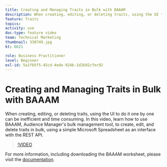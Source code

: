 ```yaml
---
title: Creating and Managing Traits in Bulk with BAAAM
description: When creating, editing, or deleting traits, using the UI to do it one by one can be inefficient and time consuming. In this video, learn how to use BAAAM, Audience Manager's bulk management tool, to create, edit, and delete traits in bulk, using a simple Microsoft Spreadsheet as an interface with the REST API.
feature: Traits
topics: 
activity: use
doc-type: feature video
team: Technical Marketing
thumbnail: 330749.jpg
kt: 6621

role: Business Practitioner
level: Beginner
exl-id: 5a1fb5f5-45cd-4ede-924b-1d2b92cfec92
---
```

# Creating and Managing Traits in Bulk with BAAAM

When creating, editing, or deleting traits, using the UI to do it one by one can be inefficient and time consuming. In this video, learn how to use BAAAM, Audience Manager's bulk management tool, to create, edit, and delete traits in bulk, using a simple Microsoft Spreadsheet as an interface with the REST API.

>[!VIDEO](https://video.tv.adobe.com/v/330749/?quality=12&learn=on)

For more information, including downloading the BAAAM worksheet, please visit the [documentation](https://experienceleague.adobe.com/docs/audience-manager/user-guide/reference/bulk-management-tools/bulk-management-intro.html?lang=en#reference).
